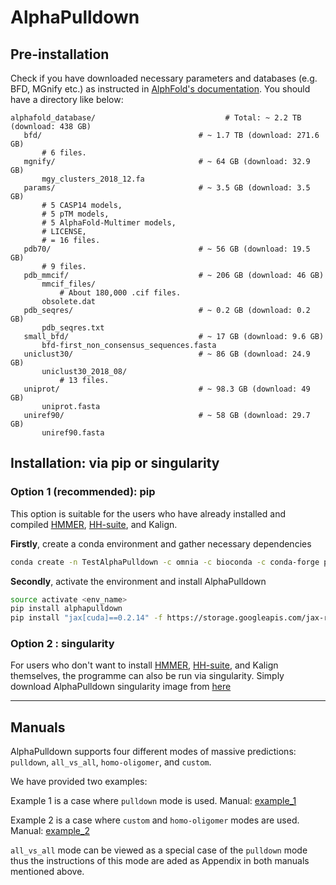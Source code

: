 # AlphaPulldown

## Pre-installation
Check if you have downloaded necessary parameters and databases (e.g. BFD, MGnify etc.) as instructed in [AlphFold's documentation](https://github.com/deepmind/alphafold). You should have a directory like below:
 ```
 alphafold_database/                             # Total: ~ 2.2 TB (download: 438 GB)
    bfd/                                   # ~ 1.7 TB (download: 271.6 GB)
        # 6 files.
    mgnify/                                # ~ 64 GB (download: 32.9 GB)
        mgy_clusters_2018_12.fa
    params/                                # ~ 3.5 GB (download: 3.5 GB)
        # 5 CASP14 models,
        # 5 pTM models,
        # 5 AlphaFold-Multimer models,
        # LICENSE,
        # = 16 files.
    pdb70/                                 # ~ 56 GB (download: 19.5 GB)
        # 9 files.
    pdb_mmcif/                             # ~ 206 GB (download: 46 GB)
        mmcif_files/
            # About 180,000 .cif files.
        obsolete.dat
    pdb_seqres/                            # ~ 0.2 GB (download: 0.2 GB)
        pdb_seqres.txt
    small_bfd/                             # ~ 17 GB (download: 9.6 GB)
        bfd-first_non_consensus_sequences.fasta
    uniclust30/                            # ~ 86 GB (download: 24.9 GB)
        uniclust30_2018_08/
            # 13 files.
    uniprot/                               # ~ 98.3 GB (download: 49 GB)
        uniprot.fasta
    uniref90/                              # ~ 58 GB (download: 29.7 GB)
        uniref90.fasta
 ```

## Installation: via pip or singularity 

### Option 1 (recommended): pip
This option is suitable for the users who have already installed and compiled [HMMER](http://hmmer.org/documentation.html), [HH-suite](https://github.com/soedinglab/hh-suite), and Kalign.

**Firstly**, create a conda environment and gather necessary dependencies 
```bash
conda create -n TestAlphaPulldown -c omnia -c bioconda -c conda-forge python==3.7 openmm pdbfixer kalign2=2.04 cctbx-base
````
**Secondly**, activate the environment and install AlphaPulldown
```bash
source activate <env_name>
pip install alphapulldown
pip install "jax[cuda]==0.2.14" -f https://storage.googleapis.com/jax-releases/jax_cuda_releases.html
```
### Option 2 : singularity
For users who don't want to install [HMMER](http://hmmer.org/documentation.html), [HH-suite](https://github.com/soedinglab/hh-suite), and Kalign themselves, the programme can also be run via singularity. Simply download AlphaPulldown singularity image from [here](https://oc.embl.de/index.php/s/KR8d4m8ASN9p3gs)

------

## Manuals
AlphaPulldown supports four different modes of massive predictions: ```pulldown```, ```all_vs_all```, ```homo-oligomer```, and ```custom```.

We have provided two examples:

Example 1 is a case where ```pulldown``` mode is used. Manual: [example_1](./example_1.md)

Example 2 is a case where ```custom``` and ```homo-oligomer``` modes are used. Manual: [example_2](./example_2.md) 

```all_vs_all``` mode can be viewed as a special case of the ```pulldown``` mode thus the instructions of this mode are aded as Appendix in both manuals mentioned above. 
